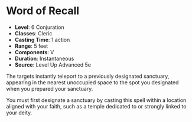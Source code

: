 # Word of Recall

- **Level**: 6 Conjuration
- **Classes**: Cleric
- **Casting Time**: 1 action
- **Range**: 5 feet
- **Components**: V
- **Duration**: Instantaneous
- **Source**: Level Up Advanced 5e

The targets instantly teleport to a previously designated sanctuary, appearing in the nearest unoccupied space to the spot you designated when you prepared your sanctuary.

You must first designate a sanctuary by casting this spell within a location aligned with your faith, such as a temple dedicated to or strongly linked to your deity.

